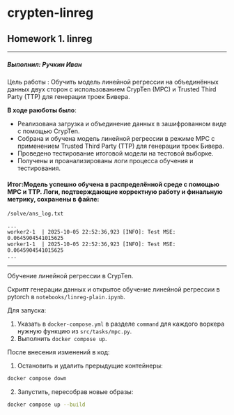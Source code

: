 # crypten-linreg
## Homework 1. linreg
---
##### Выполнил: Ручкин Иван

Цель работы : Обучить модель линейной регрессии на объединённых данных двух сторон с использованием CrypTen (MPC) и Trusted Third Party (TTP) для генерации троек Бивера.

**В ходе раюботы было**:
- Реализована загрузка и объединение данных в зашифрованном виде с помощью CrypTen.
- Собрана и обучена модель линейной регрессии в режиме MPC с применением Trusted Third Party (TTP) для генерации троек Бивера.
- Проведено тестирование итоговой модели на тестовой выборке.
- Получены и проанализированы логи процесса обучения и тестирования.

#### Итог:Модель успешно обучена в распределённой среде с помощью MPC и TTP. Логи, подтверждающие корректную работу и финальную метрику, сохранены в файле:

`/solve/ans_log.txt`

```angular2html
...
worker2-1  | 2025-10-05 22:52:36,923 [INFO]: Test MSE: 0.0645904541015625
worker1-1  | 2025-10-05 22:52:36,923 [INFO]: Test MSE: 0.0645904541015625
...
```

---

Обучение линейной регрессии в CrypTen.

Скрипт генерации данных и открытое обучение линейной регрессии в pytorch в `notebooks/linreg-plain.ipynb`.

Для запуска:
1. Указать в `docker-compose.yml` в разделе `command` для каждого воркера нужную функцию из `src/tasks/mpc.py`.
2. Выполнить `docker compose up`.

После внесения изменений в код:
1. Остановить и удалить прерыдущие контейнеры: 
```bash
docker compose down
```

2. Запустить, пересобрав новые образы:
```bash
docker compose up --build
```